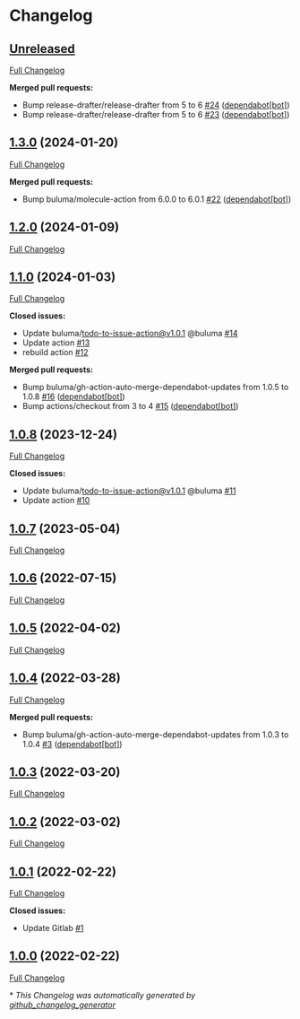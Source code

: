 # Changelog

## [Unreleased](https://github.com/buluma/ansible-role-docker/tree/HEAD)

[Full Changelog](https://github.com/buluma/ansible-role-docker/compare/1.3.0...HEAD)

**Merged pull requests:**

- Bump release-drafter/release-drafter from 5 to 6 [\#24](https://github.com/buluma/ansible-role-docker/pull/24) ([dependabot[bot]](https://github.com/apps/dependabot))
- Bump release-drafter/release-drafter from 5 to 6 [\#23](https://github.com/buluma/ansible-role-docker/pull/23) ([dependabot[bot]](https://github.com/apps/dependabot))

## [1.3.0](https://github.com/buluma/ansible-role-docker/tree/1.3.0) (2024-01-20)

[Full Changelog](https://github.com/buluma/ansible-role-docker/compare/1.2.0...1.3.0)

**Merged pull requests:**

- Bump buluma/molecule-action from 6.0.0 to 6.0.1 [\#22](https://github.com/buluma/ansible-role-docker/pull/22) ([dependabot[bot]](https://github.com/apps/dependabot))

## [1.2.0](https://github.com/buluma/ansible-role-docker/tree/1.2.0) (2024-01-09)

[Full Changelog](https://github.com/buluma/ansible-role-docker/compare/1.1.0...1.2.0)

## [1.1.0](https://github.com/buluma/ansible-role-docker/tree/1.1.0) (2024-01-03)

[Full Changelog](https://github.com/buluma/ansible-role-docker/compare/1.0.8...1.1.0)

**Closed issues:**

- Update buluma/todo-to-issue-action@v1.0.1 @buluma [\#14](https://github.com/buluma/ansible-role-docker/issues/14)
- Update action [\#13](https://github.com/buluma/ansible-role-docker/issues/13)
- rebuild action [\#12](https://github.com/buluma/ansible-role-docker/issues/12)

**Merged pull requests:**

- Bump buluma/gh-action-auto-merge-dependabot-updates from 1.0.5 to 1.0.8 [\#16](https://github.com/buluma/ansible-role-docker/pull/16) ([dependabot[bot]](https://github.com/apps/dependabot))
- Bump actions/checkout from 3 to 4 [\#15](https://github.com/buluma/ansible-role-docker/pull/15) ([dependabot[bot]](https://github.com/apps/dependabot))

## [1.0.8](https://github.com/buluma/ansible-role-docker/tree/1.0.8) (2023-12-24)

[Full Changelog](https://github.com/buluma/ansible-role-docker/compare/1.0.7...1.0.8)

**Closed issues:**

- Update buluma/todo-to-issue-action@v1.0.1 @buluma [\#11](https://github.com/buluma/ansible-role-docker/issues/11)
- Update action [\#10](https://github.com/buluma/ansible-role-docker/issues/10)

## [1.0.7](https://github.com/buluma/ansible-role-docker/tree/1.0.7) (2023-05-04)

[Full Changelog](https://github.com/buluma/ansible-role-docker/compare/1.0.6...1.0.7)

## [1.0.6](https://github.com/buluma/ansible-role-docker/tree/1.0.6) (2022-07-15)

[Full Changelog](https://github.com/buluma/ansible-role-docker/compare/1.0.5...1.0.6)

## [1.0.5](https://github.com/buluma/ansible-role-docker/tree/1.0.5) (2022-04-02)

[Full Changelog](https://github.com/buluma/ansible-role-docker/compare/1.0.4...1.0.5)

## [1.0.4](https://github.com/buluma/ansible-role-docker/tree/1.0.4) (2022-03-28)

[Full Changelog](https://github.com/buluma/ansible-role-docker/compare/1.0.3...1.0.4)

**Merged pull requests:**

- Bump buluma/gh-action-auto-merge-dependabot-updates from 1.0.3 to 1.0.4 [\#3](https://github.com/buluma/ansible-role-docker/pull/3) ([dependabot[bot]](https://github.com/apps/dependabot))

## [1.0.3](https://github.com/buluma/ansible-role-docker/tree/1.0.3) (2022-03-20)

[Full Changelog](https://github.com/buluma/ansible-role-docker/compare/1.0.2...1.0.3)

## [1.0.2](https://github.com/buluma/ansible-role-docker/tree/1.0.2) (2022-03-02)

[Full Changelog](https://github.com/buluma/ansible-role-docker/compare/1.0.1...1.0.2)

## [1.0.1](https://github.com/buluma/ansible-role-docker/tree/1.0.1) (2022-02-22)

[Full Changelog](https://github.com/buluma/ansible-role-docker/compare/1.0.0...1.0.1)

**Closed issues:**

- Update Gitlab [\#1](https://github.com/buluma/ansible-role-docker/issues/1)

## [1.0.0](https://github.com/buluma/ansible-role-docker/tree/1.0.0) (2022-02-22)

[Full Changelog](https://github.com/buluma/ansible-role-docker/compare/c8d162c759238d1f8c1086d719f2a64b6a00cd32...1.0.0)



\* *This Changelog was automatically generated by [github_changelog_generator](https://github.com/github-changelog-generator/github-changelog-generator)*
